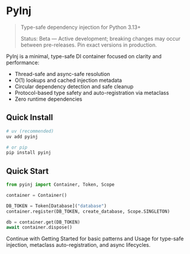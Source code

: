 # PyInj

> Type-safe dependency injection for Python 3.13+
>
> Status: Beta — Active development; breaking changes may occur between pre-releases. Pin exact versions in production.

PyInj is a minimal, type-safe DI container focused on clarity and performance:

- Thread-safe and async-safe resolution
- O(1) lookups and cached injection metadata
- Circular dependency detection and safe cleanup
- Protocol-based type safety and auto-registration via metaclass
- Zero runtime dependencies

## Quick Install

```bash
# uv (recommended)
uv add pyinj

# or pip
pip install pyinj
```

## Quick Start

```python
from pyinj import Container, Token, Scope

container = Container()

DB_TOKEN = Token[Database]("database")
container.register(DB_TOKEN, create_database, Scope.SINGLETON)

db = container.get(DB_TOKEN)
await container.dispose()
```

Continue with Getting Started for basic patterns and Usage for type-safe injection, metaclass auto-registration, and async lifecycles.

